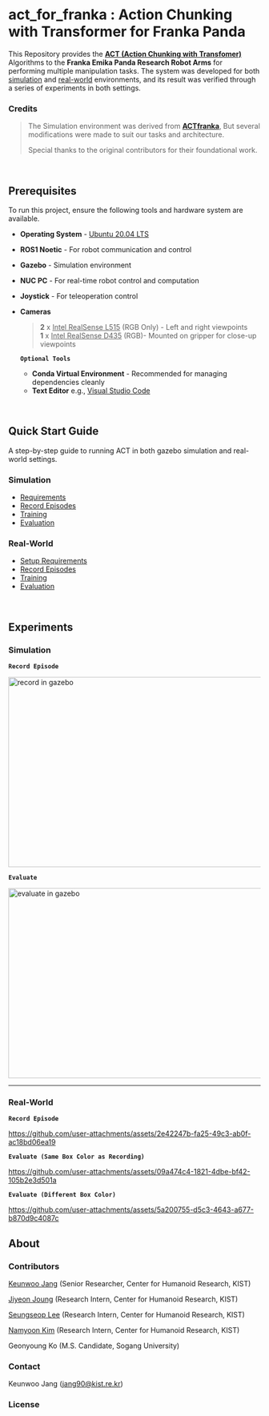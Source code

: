 # act_for_franka : Action Chunking with Transformer for Franka Panda

This Repository provides the [**ACT (Action Chunking with Transfomer)**](https://github.com/tonyzhaozh/act) Algorithms to the **Franka Emika Panda Research Robot Arms** for performing multiple manipulation tasks.
The system was developed for both <ins>simulation</ins> and <ins>real-world</ins> environments, and its result was verified through a series of experiments in both settings.

### Credits 
> The Simulation environment was derived from **[ACTfranka](https://github.com/sainavaneet/ACTfranka)**, But several modifications were made to suit our tasks and architecture.
>
> 
> Special thanks to the original contributors for their foundational work. 
<br />

## Prerequisites
To run this project, ensure the following tools and hardware system are available.

* **Operating System** - [Ubuntu 20.04 LTS](https://releases.ubuntu.com/focal/)
* **ROS1 Noetic** - For robot communication and control
* **Gazebo** - Simulation environment
* **NUC PC** - For real-time robot control and computation
* **Joystick** - For teleoperation control
* **Cameras**
  > **2** x <ins>Intel RealSense L515</ins> (RGB Only) - Left and right viewpoints\
  > **1** x <ins>Intel RealSense D435</ins> (RGB)- Mounted on gripper for close-up viewpoints

  **`Optional Tools`**
  
  * **Conda Virtual Environment** - Recommended for managing dependencies cleanly
  * **Text Editor** e.g., [Visual Studio Code](https://code.visualstudio.com/)
<br />

## Quick Start Guide 
A step-by-step guide to running ACT in both gazebo simulation and real-world settings. 

### Simulation
- [Requirements](https://github.com/jkw0701/act_for_franka/blob/sim/README.md#setup)
- [Record Episodes](https://github.com/jkw0701/act_for_franka/blob/sim/README.md#record-videos)
- [Training](https://github.com/jkw0701/act_for_franka/blob/sim/README.md#train)
- [Evaluation](https://github.com/jkw0701/act_for_franka/blob/sim/simulation/README.md#evaluate)
  
### Real-World
- [Setup Requirements](https://github.com/jkw0701/act_for_franka/blob/real/README.md#setup)
- [Record Episodes](https://github.com/jkw0701/act_for_franka/blob/real/README.md#record-videos)
- [Training](https://github.com/jkw0701/act_for_franka/blob/real/README.md#train)
- [Evaluation](https://github.com/jkw0701/act_for_franka/blob/real/README.md#evaluate) 
<br />

## Experiments 
### Simulation 


**`Record Episode`**


<img src="https://github.com/user-attachments/assets/e98f318c-92e6-4ec3-803f-a535ed17d651" alt="record in gazebo" width="570" height="380"/>



**`Evaluate`**


<img src="https://github.com/user-attachments/assets/9afc0901-65c8-414a-88ab-52aa134e45d1" alt="evaluate in gazebo" width="570" height="380"/>


---


### Real-World


**`Record Episode`**

  
https://github.com/user-attachments/assets/2e42247b-fa25-49c3-ab0f-ac18bd06ea19


**`Evaluate (Same Box Color as Recording)`**

  
https://github.com/user-attachments/assets/09a474c4-1821-4dbe-bf42-105b2e3d501a


**`Evaluate (Different Box Color)`** 

  
https://github.com/user-attachments/assets/5a200755-d5c3-4643-a677-b870d9c4087c


## About 
### Contributors
[Keunwoo Jang](https://github.com/jkw0701) (Senior Researcher, Center for Humanoid Research, KIST)

[Jiyeon Joung](https://github.com/sanananan3) (Research Intern, Center for Humanoid Research, KIST)

[Seungseop Lee](https://github.com/Seung-Sub) (Research Intern, Center for Humanoid Research, KIST)

[Namyoon Kim](https://github.com/kimnamyoon9) (Research Intern, Center for Humanoid Research, KIST)

Geonyoung Ko (M.S. Candidate, Sogang University)

### Contact
Keunwoo Jang (jang90@kist.re.kr) 
### License

